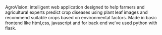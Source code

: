 AgroVision: intelligent web application designed to help farmers and agricultural experts predict crop diseases using plant leaf images and recommend suitable crops based on environmental factors. Made in basic frontend like html,css, javascript and for back end we've used python with flask.
